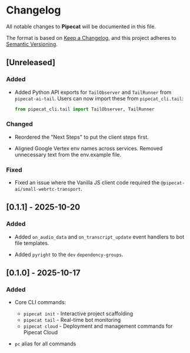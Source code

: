 # Changelog

All notable changes to **Pipecat** will be documented in this file.

The format is based on [Keep a Changelog](https://keepachangelog.com/en/1.0.0/),
and this project adheres to [Semantic Versioning](https://semver.org/spec/v2.0.0.html).

## [Unreleased]

### Added

- Added Python API exports for `TailObserver` and `TailRunner` from
  `pipecat-ai-tail`. Users can now import these from `pipecat_cli.tail`:
  ```python
  from pipecat_cli.tail import TailObserver, TailRunner
  ```

### Changed

- Reordered the "Next Steps" to put the client steps first.

- Aligned Google Vertex env names across services. Removed unnecessary text
  from the env.example file.

### Fixed

- Fixed an issue where the Vanilla JS client code required the
  `@pipecat-ai/small-webrtc-transport`.

## [0.1.1] - 2025-10-20

### Added

- Added `on_audio_data` and `on_transcript_update` event handlers to bot file
  templates.

- Added `pyright` to the `dev` `dependency-groups`.

## [0.1.0] - 2025-10-17

### Added

- Core CLI commands:

  - `pipecat init` - Interactive project scaffolding
  - `pipecat tail` - Real-time bot monitoring
  - `pipecat cloud` - Deployment and management commands for Pipecat Cloud

- `pc` alias for all commands
